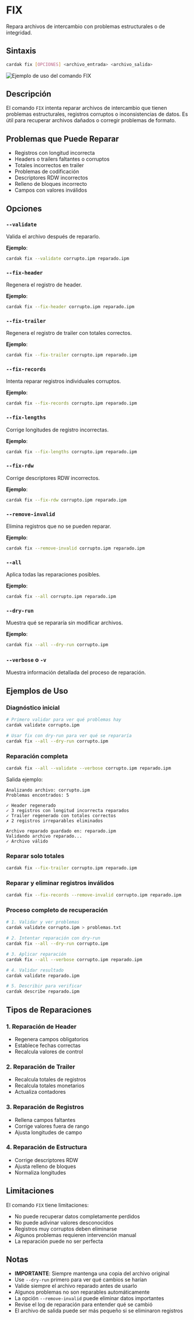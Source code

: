 # FIX

Repara archivos de intercambio con problemas estructurales o de integridad.

## Sintaxis

```bash
cardak fix [OPCIONES] <archivo_entrada> <archivo_salida>
```
![Ejemplo de uso del comando FIX](/img/fix-1.png)

## Descripción

El comando `FIX` intenta reparar archivos de intercambio que tienen problemas estructurales, registros corruptos o inconsistencias de datos. Es útil para recuperar archivos dañados o corregir problemas de formato.

## Problemas que Puede Reparar

- Registros con longitud incorrecta
- Headers o trailers faltantes o corruptos
- Totales incorrectos en trailer
- Problemas de codificación
- Descriptores RDW incorrectos
- Relleno de bloques incorrecto
- Campos con valores inválidos

## Opciones

### `--validate`
Valida el archivo después de repararlo.

**Ejemplo**:
```bash
cardak fix --validate corrupto.ipm reparado.ipm
```

### `--fix-header`
Regenera el registro de header.

**Ejemplo**:
```bash
cardak fix --fix-header corrupto.ipm reparado.ipm
```

### `--fix-trailer`
Regenera el registro de trailer con totales correctos.

**Ejemplo**:
```bash
cardak fix --fix-trailer corrupto.ipm reparado.ipm
```

### `--fix-records`
Intenta reparar registros individuales corruptos.

**Ejemplo**:
```bash
cardak fix --fix-records corrupto.ipm reparado.ipm
```

### `--fix-lengths`
Corrige longitudes de registro incorrectas.

**Ejemplo**:
```bash
cardak fix --fix-lengths corrupto.ipm reparado.ipm
```

### `--fix-rdw`
Corrige descriptores RDW incorrectos.

**Ejemplo**:
```bash
cardak fix --fix-rdw corrupto.ipm reparado.ipm
```

### `--remove-invalid`
Elimina registros que no se pueden reparar.

**Ejemplo**:
```bash
cardak fix --remove-invalid corrupto.ipm reparado.ipm
```

### `--all`
Aplica todas las reparaciones posibles.

**Ejemplo**:
```bash
cardak fix --all corrupto.ipm reparado.ipm
```

### `--dry-run`
Muestra qué se repararía sin modificar archivos.

**Ejemplo**:
```bash
cardak fix --all --dry-run corrupto.ipm
```

### `--verbose` o `-v`
Muestra información detallada del proceso de reparación.

## Ejemplos de Uso

### Diagnóstico inicial

```bash
# Primero validar para ver qué problemas hay
cardak validate corrupto.ipm

# Usar fix con dry-run para ver qué se repararía
cardak fix --all --dry-run corrupto.ipm
```

### Reparación completa

```bash
cardak fix --all --validate --verbose corrupto.ipm reparado.ipm
```

Salida ejemplo:
```
Analizando archivo: corrupto.ipm
Problemas encontrados: 5

✓ Header regenerado
✓ 3 registros con longitud incorrecta reparados
✓ Trailer regenerado con totales correctos
✗ 2 registros irreparables eliminados

Archivo reparado guardado en: reparado.ipm
Validando archivo reparado...
✓ Archivo válido
```

### Reparar solo totales

```bash
cardak fix --fix-trailer corrupto.ipm reparado.ipm
```

### Reparar y eliminar registros inválidos

```bash
cardak fix --fix-records --remove-invalid corrupto.ipm reparado.ipm
```

### Proceso completo de recuperación

```bash
# 1. Validar y ver problemas
cardak validate corrupto.ipm > problemas.txt

# 2. Intentar reparación con dry-run
cardak fix --all --dry-run corrupto.ipm

# 3. Aplicar reparación
cardak fix --all --verbose corrupto.ipm reparado.ipm

# 4. Validar resultado
cardak validate reparado.ipm

# 5. Describir para verificar
cardak describe reparado.ipm
```

## Tipos de Reparaciones

### 1. Reparación de Header
- Regenera campos obligatorios
- Establece fechas correctas
- Recalcula valores de control

### 2. Reparación de Trailer
- Recalcula totales de registros
- Recalcula totales monetarios
- Actualiza contadores

### 3. Reparación de Registros
- Rellena campos faltantes
- Corrige valores fuera de rango
- Ajusta longitudes de campo

### 4. Reparación de Estructura
- Corrige descriptores RDW
- Ajusta relleno de bloques
- Normaliza longitudes

## Limitaciones

El comando `FIX` tiene limitaciones:

- No puede recuperar datos completamente perdidos
- No puede adivinar valores desconocidos
- Registros muy corruptos deben eliminarse
- Algunos problemas requieren intervención manual
- La reparación puede no ser perfecta

## Notas

- **IMPORTANTE**: Siempre mantenga una copia del archivo original
- Use `--dry-run` primero para ver qué cambios se harían
- Valide siempre el archivo reparado antes de usarlo
- Algunos problemas no son reparables automáticamente
- La opción `--remove-invalid` puede eliminar datos importantes
- Revise el log de reparación para entender qué se cambió
- El archivo de salida puede ser más pequeño si se eliminaron registros


